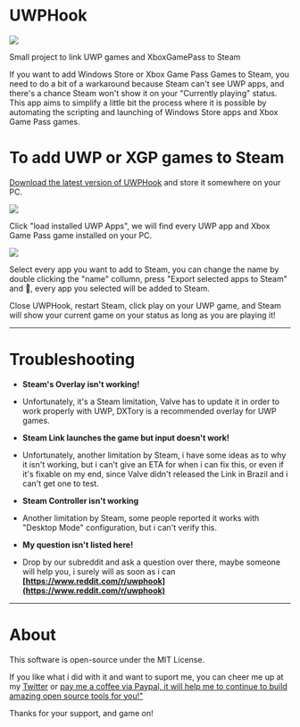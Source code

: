 # UWPHook

[![](http://imgur.com/gWwR02D.png)](https://briano.dev/UWPHook/)

Small project to link UWP games and XboxGamePass to Steam

If you want to add Windows Store or Xbox Game Pass Games to Steam, you need to do a bit of a warkaround because Steam can't see UWP apps, and there's a chance Steam won't show it on your "Currently playing" status. This app aims to simplify a little bit the process where it is possible by automating the scripting and launching of Windows Store apps and Xbox Game Pass games.

# To add UWP or XGP games to Steam #

[Download the latest version of UWPHook](https://github.com/BrianLima/UWPHook/releases) and store it somewhere on your PC.

![](http://i.imgur.com/wOV8QwD.png)

Click "load installed UWP Apps", we will find every UWP app and Xbox Game Pass game installed on your PC.

![](http://i.imgur.com/ppivtS5.png)

Select every app you want to add to Steam, you can change the name by double clicking the "name" collumn, press "Export selected apps to Steam" and 🎉, every app you selected will be added to Steam.

Close UWPHook, restart Steam, click play on your UWP game, and Steam will show your current game on your status as long as you are playing it!

----------

# Troubleshooting #

- **Steam's Overlay isn't working!**
- Unfortunately, it's a Steam limitation, Valve has to update it in order to work properly with UWP, DXTory is a recommended overlay for UWP games.

- **Steam Link launches the game but input doesn't work!**
- Unfortunately, another limitation by Steam, i have some ideas as to why it isn't working, but i can't give an ETA for when i can fix this, or even if it's fixable on my end, since Valve didn't released the Link in Brazil and i can't get one to test.

- **Steam Controller isn't working**
- Another limitation by Steam, some people reported it works with "Desktop Mode" configuration, but i can't verify this.

- **My question isn't listed here!**
- Drop by our subreddit and ask a question over there, maybe someone will help you, i surely will as soon as i can
 **[https://www.reddit.com/r/uwphook](https://www.reddit.com/r/uwphook)**

----------

# About #

This software is open-source under the MIT License.

If you like what i did with it and want to suport me, you can cheer me up at my [Twitter](http://www.twitter.com/brianostorm "Twitter") or [pay me a coffee via Paypal, it will help me to continue to build amazing open source tools for you!"](https://www.paypal.com/cgi-bin/webscr?cmd=_s-xclick&hosted_button_id=9YPV3FHEFRAUQ)

Thanks for your support, and game on!
